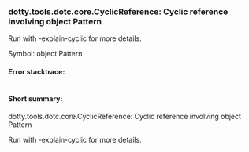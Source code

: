 ### dotty.tools.dotc.core.CyclicReference: Cyclic reference involving object Pattern

 Run with -explain-cyclic for more details.

Symbol: object Pattern

#### Error stacktrace:

```

```
#### Short summary: 

dotty.tools.dotc.core.CyclicReference: Cyclic reference involving object Pattern

 Run with -explain-cyclic for more details.